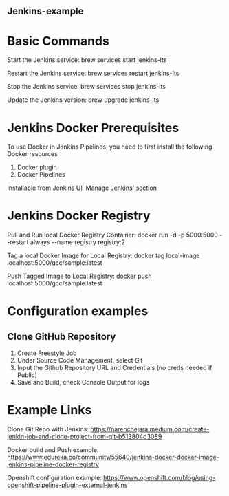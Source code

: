 ## Jenkins-example


# Basic Commands

Start the Jenkins service:
    brew services start jenkins-lts

Restart the Jenkins service:
    brew services restart jenkins-lts

Stop the Jenkins service:
    brew services stop jenkins-lts

Update the Jenkins version:
    brew upgrade jenkins-lts

# Jenkins Docker Prerequisites

To use Docker in Jenkins Pipelines, you need to first install the following Docker resources
1. Docker plugin
2. Docker Pipelines

Installable from Jenkins UI 'Manage Jenkins' section

# Jenkins Docker Registry

Pull and Run local Docker Registry Container:
    docker run -d -p 5000:5000 --restart always --name registry registry:2

Tag a local Docker Image for Local Registry:
    docker tag local-image localhost:5000/gcc/sample:latest

Push Tagged Image to Local Registry:
    docker push localhost:5000/gcc/sample:latest

# Configuration examples

## Clone GitHub Repository

1. Create Freestyle Job
2. Under Source Code Management, select Git
3. Input the Github Repository URL and Credentials (no creds needed if Public)
4. Save and Build, check Console Output for logs

# Example Links

Clone Git Repo with Jenkins:
    https://narenchejara.medium.com/create-jenkin-job-and-clone-project-from-git-b513804d3089

Docker build and Push example:
    https://www.edureka.co/community/55640/jenkins-docker-docker-image-jenkins-pipeline-docker-registry

Openshift configuration example:
    https://www.openshift.com/blog/using-openshift-pipeline-plugin-external-jenkins
